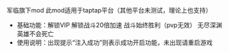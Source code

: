 军临旗下mod
此mod适用于taptap平台（其他平台未测试，理论上也支持）
- 基础功能：解锁VIP 解锁战斗20倍加速 战斗始终胜利（pvp无效） 无尽深渊英雄不会死亡
- 使用说明：出现提示“注入成功”则表示成功开启功能，未出现请重启游戏